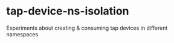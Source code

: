 # tap-device-ns-isolation
Experiments about creating &amp; consuming tap devices in different namespaces
